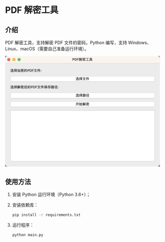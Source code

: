 # PDF 解密工具

## 介绍

PDF 解密工具，支持解密 PDF 文件的密码，Python 编写，支持 Windows、Linux、macOS（需要自己准备运行环境）。

![软件界面预览](./.pics/preview.jpg)

## 使用方法

1. 安装 Python 运行环境（Python 3.6+）；

2. 安装依赖库：

   ```bash
   pip install -r requirements.txt
   ```

3. 运行程序：

   ```bash
   python main.py
   ```
